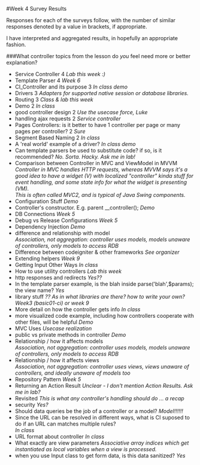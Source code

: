 #Week 4 Survey Results

Responses for each of the surveys follow, with the number of similar
responses denoted by a value in brackets, if appropriate.

I have interpreted and aggregated results, in hopefully an appropriate fashion.

###What controller topics from the lesson do *you* feel need more or better explanation?			

- Service Controller	4 _Lab this week :)_
- Template Parser	4 _Week 6_
- CI_Controller and its purpose	3 _In class demo_
- Drivers	3  _Adapters for supported native session or database libraries._
- Routing	3 _Class & lab this week_
- Demo	2 _In class_
- good controller design	2 _Use the usecase force, Luke_
- handling ajax requests	2 _Service controller_
- Pages Controllers: is it better to have 1 controller per page or many pages per controller?	2 _Sure_
- Segment Based Naming	2 _In class_
- A 'real world' example of a driver?	_In class demo_
- Can template parsers be used to substitute code? if so, is it recommended?	 _No. Sorta. Hacky. Ask me in lab!_
- Comparison between Controller in MVC and ViewModel in MVVM	_Controller in MVC handles HTTP requests, 
whereas MVVM says it's a good idea to have a widget (V) with localized
"controller" kinda stuff for event handling, and some state info
for what the widget is presenting (VM).  
This is often called MVC2, and is typical of Java Swing components._
- Configuration Stuff	_Demo_
- Controller's constructor. E.g. parent __controller();	 _Demo_
- DB Connections	_Week 5_
- Debug vs Release Configurations	_Week 5_
- Dependency Injection	_Demo_
- difference and relationship with model	 
_Association, not aggregation: controller uses models, models unaware
of controllers, only models to access RDB_
- Difference between codeigniter & other frameworks	 _See organizer_
- Extending helpers	_Week 9_
- Getting Input Other Ways	_In class_
- How to use utility controllers	_Lab this week_
- http responses and redirects	_Yes??_
- In the template parser example, is the blah inside parse('blah',$params); the view name?	_Yes_
- library stuff	_?? As in what libraries are there? how to write your own? Week3 (basic01-ci) or week 9_
- More detail on how the controller gets info	_In class_
- more visualized code example, including how controllers cooperate with other files, will be helpful	 _Demo_
- MVC Uses	_Usecase realization_
- public vs private methods in controller	 _Demo_
- Relationship / how it affects models	  
_Association, not aggregation: controller uses models, models unaware
of controllers, only models to access RDB_
- Relationship / how it affects views	  
_Association, not aggregation: controller uses views, views unaware
of controllers, and ideally unaware of models too_
- Repository Pattern	_Week 5_
- Returning an Action Result	_Unclear - I don't mention Action Results. Ask me in lab?_
- Revisited	_This is what any controller's handling should do ... a recap_
- security	_Yes?_
- Should data queries be the job of a controller or a model?	_Model!!!!!!_
- Since the URL can be resolved in different ways, what is CI suposed to do if an URL can matches multiple rules?	
_In class_
- URL format about controller	 _In class_
- What exactly are view parameters	_Associative array indices which get instantiated
as local variables when a view is processed._
- when you use Input class to get form data, is this data sanitized?	_Yes_
